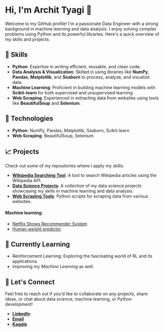 # Hi, I'm Archit Tyagi 👋

Welcome to my GitHub profile! I'm a passionate Data Engineer with a strong background in machine learning and data analysis. I enjoy solving complex problems using Python and its powerful libraries. Here's a quick overview of my skills and projects:

## 🚀 Skills

- **Python**: Expertise in writing efficient, reusable, and clean code.
- **Data Analysis & Visualization**: Skilled in using libraries like **NumPy**, **Pandas**, **Matplotlib**, and **Seaborn** to process, analyze, and visualize data.
- **Machine Learning**: Proficient in building machine learning models with **Scikit-learn** for both supervised and unsupervised learning.
- **Web Scraping**: Experienced in extracting data from websites using tools like **BeautifulSoup** and **Selenium**.

## 🔧 Technologies

- **Python**: NumPy, Pandas, Matplotlib, Seaborn, Scikit-learn
- **Web Scraping**: BeautifulSoup, Selenium

## 📈 Projects

Check out some of my repositories where I apply my skills:

- **[Wikipedia Searching Tool](https://github.com/a4archit/Wikipedia-Searching-Tool)**: A tool to search Wikipedia articles using the Wikipedia API.
- **[Data Science Projects](https://github.com/a4archit/netflix-srs)**: A collection of my data science projects showcasing my skills in machine learning and data analysis.
- **[Web Scraping Tools](https://kaggle.com/architty108)**: Python scripts for scraping data from various websites.

#### **Machine learning:**
- [Netflix Shows Recommender System](https://netflixsrs.streamlit.com/)
- [Human weight predictor](https://weight.streamlit.com/)


## 🌱 Currently Learning

- Reinforcement Learning: Exploring the fascinating world of RL and its applications.
- Improving my *Machine Learning* as well.
  
## 💬 Let's Connect

Feel free to reach out if you'd like to collaborate on any projects, share ideas, or chat about data science, machine learning, or Python development!

- **[LinkedIn](https://www.linkedin.com/in/archit-tyagi-191323296)**
- **[Email](mailto:help.atd@gmail.com)**
- **[Kaggle](https://kaggle.com/architty108)**


<!--
**a4archit/a4archit** is a ✨ _special_ ✨ repository because its `README.md` (this file) appears on your GitHub profile.

Here are some ideas to get you started:

- 🔭 I’m currently working on ...
- 🌱 I’m currently learning ...
- 👯 I’m looking to collaborate on ...
- 🤔 I’m looking for help with ...
- 💬 Ask me about ...
- 📫 How to reach me: ...
- 😄 Pronouns: ...
- ⚡ Fun fact: ...
-->

